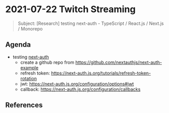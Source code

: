 # 2021-07-22 Twitch Streaming

> Subject: [Research] testing next-auth - TypeScript / React.js / Next.js / Monorepo

<!--  
const div = document.querySelector('.sc-AxjAm .iltvOi');
div.innerText = 'https://hackmd.io/@koshuang/twitch-streaming';
div.style.fontSize='18px';
-->

## Agenda

- testing [next-auth](https://next-auth.js.org/)
  - create a github repo from https://github.com/nextauthjs/next-auth-example
  - refresh token: https://next-auth.js.org/tutorials/refresh-token-rotation
  - jwt: https://next-auth.js.org/configuration/options#jwt
  - callback: https://next-auth.js.org/configuration/callbacks

## References
